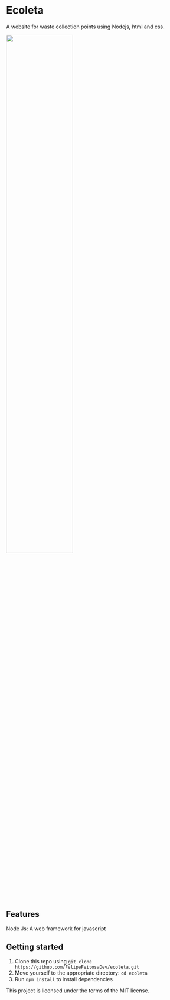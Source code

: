 <h1>Ecoleta</h1>
<p>A website for waste collection points using Nodejs, html and css.</p>

<img align="center" width="60%" margin-bottom="80px" src="https://github.com/FelipeFeitosaDev/ecoleta/blob/master/public/assets/ecoleta-desktop-view_3.gif" style="max-width:100%;">


## Features

Node Js: A web framework for javascript

## Getting started

1. Clone this repo using `git clone https://github.com/FelipeFeitosaDev/ecoleta.git`
2. Move yourself to the appropriate directory: `cd ecoleta`<br />
3. Run `npm install` to install dependencies<br />

This project is licensed under the terms of the MIT license.

